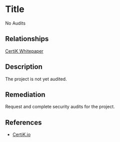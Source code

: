 # Title 
No Audits

## Relationships 
[CertiK Whitepaper](https://certik.foundation/whitepaper)

## Description 
The project is not yet audited.

## Remediation
Request and complete security audits for the project.

## References 
* [CertiK.io](https://certik.io)
